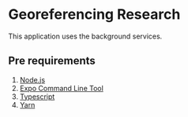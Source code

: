 # Georeferencing Research

This application uses the background services.

## Pre requirements

1. [Node.js](https://nodejs.org/)
2. [Expo Command Line Tool](https://docs.expo.io/workflow/expo-cli/)
3. [Typescript](https://www.typescriptlang.org/index.html#download-links)
4. [Yarn](https://yarnpkg.com/getting-started/install)
